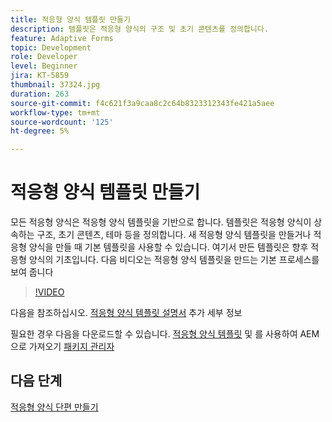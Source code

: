 ```yaml
---
title: 적응형 양식 템플릿 만들기
description: 템플릿은 적응형 양식의 구조 및 초기 콘텐츠를 정의합니다.
feature: Adaptive Forms
topic: Development
role: Developer
level: Beginner
jira: KT-5859
thumbnail: 37324.jpg
duration: 263
source-git-commit: f4c621f3a9caa8c2c64b8323312343fe421a5aee
workflow-type: tm+mt
source-wordcount: '125'
ht-degree: 5%

---
```



# 적응형 양식 템플릿 만들기

모든 적응형 양식은 적응형 양식 템플릿을 기반으로 합니다. 템플릿은 적응형 양식이 상속하는 구조, 초기 콘텐츠, 테마 등을 정의합니다. 새 적응형 양식 템플릿을 만들거나 적응형 양식을 만들 때 기본 템플릿을 사용할 수 있습니다.
여기서 만든 템플릿은 향후 적응형 양식의 기초입니다.
다음 비디오는 적응형 양식 템플릿을 만드는 기본 프로세스를 보여 줍니다

>[!VIDEO](https://video.tv.adobe.com/v/37324?quality=12&learn=on)

다음을 참조하십시오. [적응형 양식 템플릿 설명서](https://experienceleague.adobe.com/docs/experience-manager-65/forms/adaptive-forms-advanced-authoring/template-editor.html) 추가 세부 정보

필요한 경우 다음을 다운로드할 수 있습니다. [적응형 양식 템플릿](assets/peak-application-template.zip) 및 를 사용하여 AEM으로 가져오기 [패키지 관리자](http://localhost:4502/crx/packmgr/index.jsp)


## 다음 단계

[적응형 양식 단편 만들기](./create-form-fragment.md)


